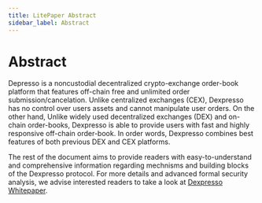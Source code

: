 ```yaml
---
title: LitePaper Abstract
sidebar_label: Abstract
---
```


# Abstract
Depresso is a noncustodial decentralized crypto-exchange order-book platform that features off-chain free and unlimited order submission/cancelation. Unlike centralized exchanges (CEX), Dexpresso has no control over users assets and cannot manipulate user orders. On the other hand, Unlike widely used decentralized exchanges (DEX) and on-chain order-books, Dexpresso is able to provide users with fast and highly responsive off-chain order-book. In order words, Dexpresso combines best features of both previous DEX and CEX platforms.

The rest of the document aims to provide readers with easy-to-understand and comprehensive information regarding mechnisms and building blocks of the Dexpresso protocol. For more details and advanced formal security analysis, we advise interested readers to take a look at [Dexpresso Whitepaper](https://link-to-white-paper).
